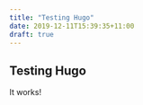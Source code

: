 ```yaml
---
title: "Testing Hugo"
date: 2019-12-11T15:39:35+11:00
draft: true
---
```


## Testing Hugo

It works!
